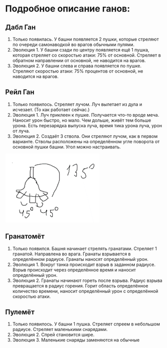 # Подробное описание ганов:

## Дабл Ган

1.	Только появилась. У башни появляется 2 пушки, которые стреляют по очереди самонаводкой во врагов обычными пулями.
2.	Эволюция 1. У башни сзади по центру появляется ещё 1 пушка, которая стреляет со скоростью атаки: 75% от основной. Стреляет в обратном направлении от основной, не наводится на врагов.
3.	Эволюция 2. У башни слева и справа появляется по пушке. Стреляют скоростью атаки: 75% процентов от основной, не наводится на врагов. 

## Рейл Ган

1.	Только появилось. Стреляет лучом. Луч вылетает из дула и исчезает. (То как работает сейчас.)
2.	Эволюция 1. Луч приклеен к пушке. Получается что-то вроде меча. Наносит урон быстро, но мало. Чем дольше, живёт тем больше урона. Есть перезарядка выпуска луча, время тика урона луча, урон от луча.
3.	Эволюция 2. Создаёт 3 ствола. Они стреляют лучом, как в первом варианте. Стволы расположены на определённом угле поворота от основной пушки башни. Угол можно настраивать.

<img src="image.png" alt="image" style="width:300px;height:auto;">
 
## Гранатомёт

1.	Только появился. Башня начинает стрелять гранатами. Стреляет 1 гранатой. Направлена во врага. Гранаты взрывается в определённом радиусе. Гранаты наносят определённый урон. 
2.	Эволюция 1. Вокруг танка происходит взрыв в заданном радиусе. Взрыв происходит через определённое время и наносит определённый урон.
3.	Эволюция 2. Гранаты начинают гореть после взрыва. Радиус взрыва превращается в радиус горения. Горит область определённое количество времени, наносит определённый урон с определённой скоростью атаки.

## Пулемёт
1.	Только появилось. У башни 1 пушка. Стреляет спреем в небольшом радиусе. Стреляет маленькими снарядами.
2.	Эволюция 2. Спрей становится шире.
3.  Эволюция 3. Маленькие снаряды заменяются на обычные
